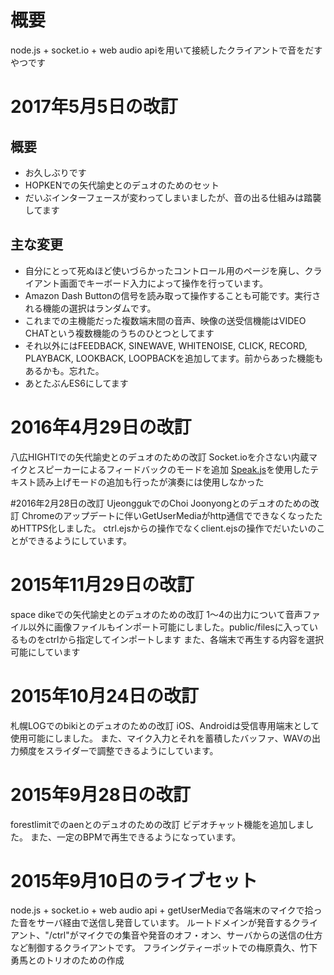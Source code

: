 # 概要
node.js + socket.io + web audio apiを用いて接続したクライアントで音をだすやつです

# 2017年5月5日の改訂
## 概要
- お久しぶりです
- HOPKENでの矢代諭史とのデュオのためのセット
- だいぶインターフェースが変わってしまいましたが、音の出る仕組みは踏襲してます
## 主な変更
- 自分にとって死ぬほど使いづらかったコントロール用のページを廃し、クライアント画面でキーボード入力によって操作を行っています。
- Amazon Dash Buttonの信号を読み取って操作することも可能です。実行される機能の選択はランダムです。
- これまでの主機能だった複数端末間の音声、映像の送受信機能はVIDEO CHATという複数機能のうちのひとつとしてます
- それ以外にはFEEDBACK, SINEWAVE, WHITENOISE, CLICK, RECORD, PLAYBACK, LOOKBACK, LOOPBACKを追加してます。前からあった機能もあるかも。忘れた。
- あとたぶんES6にしてます

# 2016年4月29日の改訂
八広HIGHTIでの矢代諭史とのデュオのための改訂
Socket.ioを介さない内蔵マイクとスピーカーによるフィードバックのモードを追加
[Speak.js]("https://github.com/mattytemple/speak-js")を使用したテキスト読み上げモードの追加も行ったが演奏には使用しなかった

#2016年2月28日の改訂
UjeonggukでのChoi Joonyongとのデュオのための改訂
Chromeのアップデートに伴いGetUserMediaがhttp通信でできなくなったためHTTPS化しました。
ctrl.ejsからの操作でなくclient.ejsの操作でだいたいのことができるようにしています。

# 2015年11月29日の改訂
space dikeでの矢代諭史とのデュオのための改訂
1〜4の出力について音声ファイル以外に画像ファイルもインポート可能にしました。public/filesに入っているものをctrlから指定してインポートします
また、各端末で再生する内容を選択可能にしています

# 2015年10月24日の改訂
札幌LOGでのbikiとのデュオのための改訂
iOS、Androidは受信専用端末として使用可能にしました。
また、マイク入力とそれを蓄積したバッファ、WAVの出力頻度をスライダーで調整できるようにしています。

# 2015年9月28日の改訂
forestlimitでのaenとのデュオのための改訂
ビデオチャット機能を追加しました。
また、一定のBPMで再生できるようになっています。

# 2015年9月10日のライブセット
node.js + socket.io + web audio api + getUserMediaで各端末のマイクで拾った音をサーバ経由で送信し発音しています。
ルートドメインが発音するクライアント、"/ctrl"がマイクでの集音や発音のオフ・オン、サーバからの送信の仕方など制御するクライアントです。
フライングティーポットでの梅原貴久、竹下勇馬とのトリオのための作成
